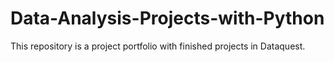 # Data-Analysis-Projects-with-Python
This repository is a project portfolio with finished projects in Dataquest.
